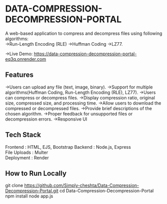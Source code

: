 # DATA-COMPRESSION-DECOMPRESSION-PORTAL

A web-based application to compress and decompress files using following algorithms:  
 →Run-Length Encoding (RLE)
 →Huffman Coding
 →LZ77.

→Live Demo: https://data-compression-decompression-portal-eq3q.onrender.com  

## Features
 →Users can upload any file (text, image, binary).
 →Support for multiple algorithms(Huffman Coding, Run-Length Encoding (RLE), LZ77).
 →Users can compress or decompress files.
 →Display compression ratio, original size, compressed size, and processing time.
 →Allow users to download the compressed or decompressed files.
 →Provide brief descriptions of the chosen algorithm.
 →Proper feedback for unsupported files or decompression errors.
 →Responsive UI

## Tech Stack

Frontend : HTML, EJS, Bootstrap 
Backend  : Node.js, Express  
File Uploads : Multer            
Deployment : Render       



## How to Run Locally

git clone https://github.com/Simply-cheshta/Data-Compression-Decompression-Portal.git
cd Data-Compression-Decompression-Portal
npm install
node app.js

